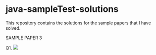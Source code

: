 # java-sampleTest-solutions

This repository contains the solutions for the sample papers that I have solved. 

SAMPLE PAPER 3

Q1.
![](file:///C:/Users/aksha/OneDrive/Education/10th%20Standard/Tech%20sparx/Computers/ProgramQuestions/sampleTest3-Program0%60.png)
